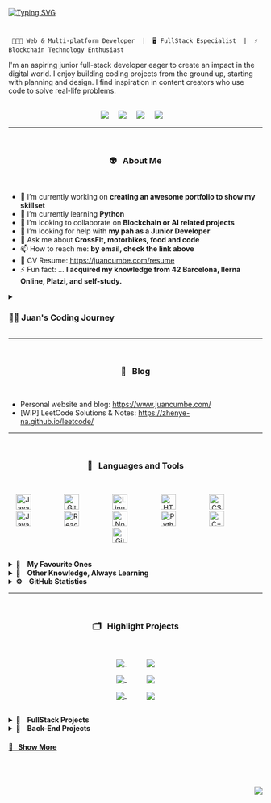 <!--BANNER SUPERIOR-->
[![Typing SVG](https://readme-typing-svg.demolab.com?font=Roboto&weight=500&size=45&duration=3500&pause=500&color=ADBBC6&vCenter=true&multiline=true&width=435&height=125&lines=Hi+there!+%F0%9F%91%8B%F0%9F%8F%BD;I'm+Juan+Cumbe+%F0%9F%A4%93%E2%9C%8C%F0%9F%8F%BD)](https://git.io/typing-svg)


#
<!--WHAT I DO-->
<p align="center">
      
     👨🏽‍💻 Web & Multi-platform Developer  |⁣⁣  🖥 FullStack Especialist  |  ⚡️ Blockchain Technology Enthusiast
</p>

<!--
<p align="center" font-weight="bold"> CENTRADO
      <code>👨🏽‍💻 Web & Multi-platform Developer  |⁣⁣  🖥 FullStack Especialist  |  ⚡️ Blockchain Technology Enthusiast</code>
</p>

SIN CENTRAR
**`👨🏽‍💻 Web & Multi-platform Developer  |⁣⁣  🖥 FullStack Especialist  |  ⚡️ Blockchain Technology Enthusiast`**
**juancumbeq/juancumbeq** is a ✨ _special_ ✨ repository because its `README.md` (this file) appears on your GitHub profile. 
-->

<!--DESCRIPTION-->
I'm an aspiring junior full-stack developer eager to create an impact in the digital world. I enjoy building coding projects from the ground up, starting with planning and design. I find inspiration in content creators who use code to solve real-life problems.
<br/><br/>


<!--CONTACT ACTION BUTTONS-->
<p align="center">
      <a target="_blank" href="mailto:hola@juancumbe.com?subject=Mensaje%20desde%20Github%20-%20Hola%20Juan%20Cumbe"><img src="https://img.shields.io/badge/gmail-%23D14836.svg?&style=for-the-badge&logo=gmail&logoColor=white" /></a>&nbsp;&nbsp;&nbsp;&nbsp;
      <a target="_blank" href="https://www.instagram.com/juancumbeq/"><img src="https://img.shields.io/badge/instagram-%23dc2743.svg?&style=for-the-badge&logo=instagram&logoColor=white" /></a>&nbsp;&nbsp;&nbsp;&nbsp;
      <a target="_blank" href="https://www.linkedin.com/in/juancumbeq/"><img src="https://img.shields.io/badge/linkedin-%230077B5.svg?&style=for-the-badge&logo=linkedin&logoColor=white" /></a>&nbsp;&nbsp;&nbsp;&nbsp;
      <a target="_blank" href="https://www.juancumbe.com/"><img src="https://img.shields.io/badge/website-000000?style=for-the-badge&logo=About.me&logoColor=white" /></a>&nbsp;&nbsp;&nbsp;&nbsp;
</p>


<!--ABOUT ME-->
---
<!--### 👽 About Me-->
<br/>
<h3 align="center"">👽&nbsp;&nbsp;&nbsp;About Me</h3>
<br/>

- 🔭 I’m currently working on **creating an awesome portfolio to show my skillset**
- 🌱 I’m currently learning **Python**
- 👯 I’m looking to collaborate on **Blockchain or AI related projects**
- 🤔 I’m looking for help with **my pah as a Junior Developer**
- 💬 Ask me about **CrossFit, motorbikes, food and code**
- 📫 How to reach me: **by email, check the link above**
- 📇 CV Resume: https://juancumbe.com/resume
- ⚡ Fun fact: ... **I acquired my knowledge from 42 Barcelona, Ilerna Online, Platzi, and self-study.**


<!--CODING JOURNEY-->
<details>
<summary><h3>👨‍💻 Juan's Coding Journey</h3></summary>
      <p>
I started my coding journey as a naive computer science student with a passion to learn everything I could about this programming world - code, unix, linux, theory. And all the while, teaching               myself iOS development with a dream to build my own app, but that soon got overshadowed by my desire to excel in Java. A desire that landed me a full-stack software engineering job upon graduation.          However, I had another desire I had been pursuing throughout this time - YouTube content creation. I eventually ended up quitting my software engineering job to pursue YouTube full-time, and that has        been my focus ever since. But there's something that's always bothered me about my journey - abandoning my dream of building my own app to pursue the safe route, a job. Now I've already taken the leap away from that safety net into this uncomfortable, unexplored world that it being a creator. And it worked out, but again, it became comfortable. It's easier to create a video than go out on a ledge and build my own product. I do have to eat, at the end of the day, but I think it's time. It's time to get uncomfortable again. I have a burning desire to get back on the horse, and fulfill that dream younger me had of building my own app, my own product. And in order to do that, I'll be implmementing a few measures to streamline my YouTube content to focus more time on fulfilling that dream - a dream that I'll be ready to tackle in 2023 due to the measure I'm putting in place now until the end of 2022. Don't wait up, because I'm coming.
      </p>
</details>


<!--BLOG-->
---
<!--### 📝 Blogs-->
<br/>
<h3 align="center"">📝&nbsp;&nbsp;&nbsp;Blog</h3>
<br/>

- Personal website and blog: https://www.juancumbe.com/
- [WIP] LeetCode Solutions & Notes: https://zhenye-na.github.io/leetcode/


<!--TECHNOLOGIES AND LANGUAGES-->
---
<!--### 🧰&nbsp;&nbsp;&nbsp; Languages and Tools-->
<br/>
<h3 align="center"">🧰&nbsp;&nbsp;&nbsp;Languages and Tools</h3>
<br/>
<p align="center">
      <a target="_blank"><img alt="Java" width="30px" style="padding-right:50px;" src="https://cdn.jsdelivr.net/gh/devicons/devicon/icons/java/java-original.svg" /></a>&nbsp;&nbsp;&nbsp;
      <!--<a target="_blank"><img alt="Spring" width="30px" style="padding-right:50px;" src="https://cdn.jsdelivr.net/gh/devicons/devicon/icons/spring/spring-original.svg" /></a>&nbsp;&nbsp;&nbsp;-->
      <!--<a target="_blank"><img alt="TypeScript" width="30px" style="padding-right:50px;" src="https://cdn.jsdelivr.net/gh/devicons/devicon/icons/typescript/typescript-plain.svg" /></a>&nbsp;&nbsp;&nbsp;-->
      <!--<a target="_blank"><img alt="Angular" width="30px" style="padding-right:50px;" src="https://cdn.jsdelivr.net/gh/devicons/devicon/icons/angularjs/angularjs-plain.svg" /></a>&nbsp;&nbsp;&nbsp;-->
      <a target="_blank"><img alt="Git" width="30px" style="padding-right:50px;" src="https://cdn.jsdelivr.net/gh/devicons/devicon/icons/git/git-original.svg" /></a>&nbsp;&nbsp;&nbsp;
      <a target="_blank"><img alt="Linux" width="30px" style="padding-right:50px;" src="https://cdn.jsdelivr.net/gh/devicons/devicon/icons/linux/linux-original.svg" /></a>&nbsp;&nbsp;&nbsp;
      <a target="_blank"><img alt="HTML" width="30px" style="padding-right:50px;" src="https://cdn.jsdelivr.net/gh/devicons/devicon/icons/html5/html5-plain.svg" /></a>&nbsp;&nbsp;&nbsp;
      <a target="_blank"><img alt="CSS" width="30px" style="padding-right:50px;" src="https://cdn.jsdelivr.net/gh/devicons/devicon/icons/css3/css3-plain.svg" /></a>&nbsp;&nbsp;&nbsp;
      <a target="_blank"><img alt="JavaScript" width="30px" style="padding-right:50px;" src="https://cdn.jsdelivr.net/gh/devicons/devicon/icons/javascript/javascript-plain.svg" /></a>&nbsp;&nbsp;&nbsp;
      <a target="_blank"><img alt="React" width="30px" style="padding-right:50px;" src="https://cdn.jsdelivr.net/gh/devicons/devicon/icons/react/react-original.svg" /></a>&nbsp;&nbsp;&nbsp;
      <a target="_blank"><img alt="NodeJS" width="30px" style="padding-right:50px;" src="https://cdn.jsdelivr.net/gh/devicons/devicon/icons/nodejs/nodejs-original.svg" /></a>&nbsp;&nbsp;&nbsp;
      <a target="_blank"><img alt="Python" width="30px" style="padding-right:50px;" src="https://cdn.jsdelivr.net/gh/devicons/devicon/icons/python/python-plain.svg" /></a>&nbsp;&nbsp;&nbsp;
      <a target="_blank"><img alt="C++" width="30px" style="padding-right:50px;" src="https://cdn.jsdelivr.net/gh/devicons/devicon/icons/cplusplus/cplusplus-line.svg" /></a>&nbsp;&nbsp;&nbsp;
      <a target="_blank"><img alt="GitHub" width="30px" style="padding-right:50px;" src="https://cdn.jsdelivr.net/gh/devicons/devicon/icons/github/github-original.svg" /></a>&nbsp;&nbsp;&nbsp;
      <!--<a target="_blank"><img alt="Gradle" width="30px" style="padding-right:50px;" src="https://cdn.jsdelivr.net/gh/devicons/devicon/icons/gradle/gradle-plain.svg" /></a>&nbsp;&nbsp;&nbsp;-->
      <!--<a target="_blank"><img alt="Bash" width="30px" style="padding-right:50px;" src="https://cdn.jsdelivr.net/gh/devicons/devicon/icons/bash/bash-original.svg" /></a>&nbsp;&nbsp;&nbsp;-->
</p>
<br/>
<!--LANGUAGES HIGHLIGHTS-->
<details>
      <summary><b>🚀&nbsp;&nbsp;&nbsp; My Favourite Ones</b></summary>
      <br/> 
      <p align="center">
            <a target="_blank"><img alt="Java" width="30px" style="padding-right:50px;" src="https://cdn.jsdelivr.net/gh/devicons/devicon/icons/java/java-original.svg" /></a>&nbsp;&nbsp;&nbsp;
            <a target="_blank"><img alt="Spring" width="30px" style="padding-right:50px;" src="https://cdn.jsdelivr.net/gh/devicons/devicon/icons/spring/spring-original.svg" /></a>&nbsp;&nbsp;&nbsp;
            <a target="_blank"><img alt="TypeScript" width="30px" style="padding-right:50px;" src="https://cdn.jsdelivr.net/gh/devicons/devicon/icons/typescript/typescript-plain.svg" /></a>&nbsp;&nbsp;&nbsp;
            <a target="_blank"><img alt="Angular" width="30px" style="padding-right:50px;" src="https://cdn.jsdelivr.net/gh/devicons/devicon/icons/angularjs/angularjs-plain.svg" /></a>&nbsp;&nbsp;&nbsp;
            <a target="_blank"><img alt="Git" width="30px" style="padding-right:50px;" src="https://cdn.jsdelivr.net/gh/devicons/devicon/icons/git/git-original.svg" /></a>&nbsp;&nbsp;&nbsp;
            <a target="_blank"><img alt="Linux" width="30px" style="padding-right:50px;" src="https://cdn.jsdelivr.net/gh/devicons/devicon/icons/linux/linux-original.svg" /></a>&nbsp;&nbsp;&nbsp;
            <a target="_blank"><img alt="HTML" width="30px" style="padding-right:50px;" src="https://cdn.jsdelivr.net/gh/devicons/devicon/icons/html5/html5-plain.svg" /></a>&nbsp;&nbsp;&nbsp;
            <a target="_blank"><img alt="CSS" width="30px" style="padding-right:50px;" src="https://cdn.jsdelivr.net/gh/devicons/devicon/icons/css3/css3-plain.svg" /></a>&nbsp;&nbsp;&nbsp;
            <a target="_blank"><img alt="JavaScript" width="30px" style="padding-right:50px;" src="https://cdn.jsdelivr.net/gh/devicons/devicon/icons/javascript/javascript-plain.svg" /></a>&nbsp;&nbsp;&nbsp;
            <a target="_blank"><img alt="React" width="30px" style="padding-right:50px;" src="https://cdn.jsdelivr.net/gh/devicons/devicon/icons/react/react-original.svg" /></a>&nbsp;&nbsp;&nbsp;
            <a target="_blank"><img alt="NodeJS" width="30px" style="padding-right:50px;" src="https://cdn.jsdelivr.net/gh/devicons/devicon/icons/nodejs/nodejs-original.svg" /></a>&nbsp;&nbsp;&nbsp;
            <a target="_blank"><img alt="Python" width="30px" style="padding-right:50px;" src="https://cdn.jsdelivr.net/gh/devicons/devicon/icons/python/python-plain.svg" /></a>&nbsp;&nbsp;&nbsp;
            <a target="_blank"><img alt="C++" width="30px" style="padding-right:50px;" src="https://cdn.jsdelivr.net/gh/devicons/devicon/icons/cplusplus/cplusplus-line.svg" /></a>&nbsp;&nbsp;&nbsp;
            <a target="_blank"><img alt="GitHub" width="30px" style="padding-right:50px;" src="https://cdn.jsdelivr.net/gh/devicons/devicon/icons/github/github-original.svg" /></a>&nbsp;&nbsp;&nbsp;
            <a target="_blank"><img alt="Gradle" width="30px" style="padding-right:50px;" src="https://cdn.jsdelivr.net/gh/devicons/devicon/icons/gradle/gradle-plain.svg" /></a>&nbsp;&nbsp;&nbsp;
            <a target="_blank"><img alt="Bash" width="30px" style="padding-right:50px;" src="https://cdn.jsdelivr.net/gh/devicons/devicon/icons/bash/bash-original.svg" /></a>&nbsp;&nbsp;&nbsp;
      </p>
      <br/>
      <!--LANGUAGES PERCENT ANIMATION-->
      <p align="center">
            <img height="137px" src="https://github-readme-stats.vercel.app/api/top-langs/?username=juancumbeq&hide=html&hide_title=true&hide_border=true&layout=compact&langs_count=8&theme=nightowl" />
      </p>
      <br/>
</details>
<!--LEARNING-->
<details>
      <summary><b>🧠 &nbsp;&nbsp;&nbsp;Other Knowledge, Always Learning</b></summary>
      <br/>
      <p align="center">
            <a target="_blank"><img alt="Java" width="30px" style="padding-right:50px;" src="https://cdn.jsdelivr.net/gh/devicons/devicon/icons/java/java-original.svg" /></a>&nbsp;&nbsp;&nbsp;
            <a target="_blank"><img alt="Spring" width="30px" style="padding-right:50px;" src="https://cdn.jsdelivr.net/gh/devicons/devicon/icons/spring/spring-original.svg" /></a>&nbsp;&nbsp;&nbsp;
            <a target="_blank"><img alt="TypeScript" width="30px" style="padding-right:50px;" src="https://cdn.jsdelivr.net/gh/devicons/devicon/icons/typescript/typescript-plain.svg" /></a>&nbsp;&nbsp;&nbsp;
            <a target="_blank"><img alt="Angular" width="30px" style="padding-right:50px;" src="https://cdn.jsdelivr.net/gh/devicons/devicon/icons/angularjs/angularjs-plain.svg" /></a>&nbsp;&nbsp;&nbsp;
            <a target="_blank"><img alt="Git" width="30px" style="padding-right:50px;" src="https://cdn.jsdelivr.net/gh/devicons/devicon/icons/git/git-original.svg" /></a>&nbsp;&nbsp;&nbsp;
            <a target="_blank"><img alt="Linux" width="30px" style="padding-right:50px;" src="https://cdn.jsdelivr.net/gh/devicons/devicon/icons/linux/linux-original.svg" /></a>&nbsp;&nbsp;&nbsp;
            <a target="_blank"><img alt="HTML" width="30px" style="padding-right:50px;" src="https://cdn.jsdelivr.net/gh/devicons/devicon/icons/html5/html5-plain.svg" /></a>&nbsp;&nbsp;&nbsp;
            <a target="_blank"><img alt="CSS" width="30px" style="padding-right:50px;" src="https://cdn.jsdelivr.net/gh/devicons/devicon/icons/css3/css3-plain.svg" /></a>&nbsp;&nbsp;&nbsp;
            <a target="_blank"><img alt="JavaScript" width="30px" style="padding-right:50px;" src="https://cdn.jsdelivr.net/gh/devicons/devicon/icons/javascript/javascript-plain.svg" /></a>&nbsp;&nbsp;&nbsp;
            <a target="_blank"><img alt="React" width="30px" style="padding-right:50px;" src="https://cdn.jsdelivr.net/gh/devicons/devicon/icons/react/react-original.svg" /></a>&nbsp;&nbsp;&nbsp;
            <a target="_blank"><img alt="NodeJS" width="30px" style="padding-right:50px;" src="https://cdn.jsdelivr.net/gh/devicons/devicon/icons/nodejs/nodejs-original.svg" /></a>&nbsp;&nbsp;&nbsp;
            <a target="_blank"><img alt="Python" width="30px" style="padding-right:50px;" src="https://cdn.jsdelivr.net/gh/devicons/devicon/icons/python/python-plain.svg" /></a>&nbsp;&nbsp;&nbsp;
            <a target="_blank"><img alt="C++" width="30px" style="padding-right:50px;" src="https://cdn.jsdelivr.net/gh/devicons/devicon/icons/cplusplus/cplusplus-line.svg" /></a>&nbsp;&nbsp;&nbsp;
            <a target="_blank"><img alt="GitHub" width="30px" style="padding-right:50px;" src="https://cdn.jsdelivr.net/gh/devicons/devicon/icons/github/github-original.svg" /></a>&nbsp;&nbsp;&nbsp;
            <a target="_blank"><img alt="Gradle" width="30px" style="padding-right:50px;" src="https://cdn.jsdelivr.net/gh/devicons/devicon/icons/gradle/gradle-plain.svg" /></a>&nbsp;&nbsp;&nbsp;
            <a target="_blank"><img alt="Bash" width="30px" style="padding-right:50px;" src="https://cdn.jsdelivr.net/gh/devicons/devicon/icons/bash/bash-original.svg" /></a>&nbsp;&nbsp;&nbsp;
      </p>
      <br/>
</details>
<!--GITHUB STATISTICS-->
<details>
  <summary><b>⚙️ &nbsp;&nbsp;&nbsp;GitHub Statistics</b></summary>
  <br/>
    <p align="center">
          <img height="137px" src="https://github-readme-streak-stats.herokuapp.com/?user=juancumbeq&hide_border=true&theme=nightowl" />
    </p>
    <p align="center">
          <img height="137px" src="https://github-readme-stats.vercel.app/api?username=juancumbeq&hide_title=true&hide_border=true&show_icons=true&include_all_commits=true&count_private=true&line_height=21&theme=nightowl" />
          <img height="137px" src="https://github-readme-stats.vercel.app/api/top-langs/?username=juancumbeq&hide=html&hide_border=true&layout=compact&langs_count=8&theme=nightowl" />
    </p>
      <p align="center">
            <img src="https://github-readme-activity-graph.vercel.app/graph?username=juancumbeq&theme=nightowl&bg_color=20232a&hide_border=true" width="100%"/>
      </p>
</details>


<!--REPOS HIGHLIGHTS-->
---
<!--### 🗂️ Highlight Projects-->
<br/>
<h3 align="center"">🗂️&nbsp;&nbsp;&nbsp;Highlight Projects</h3>
<br/>
<p width="100%" align="center">
      <a href="https://github.com/juancumbeq/juancumbeq">
            <img align="center" src="https://github-readme-stats.vercel.app/api/pin/?username=juancumbeq&repo=juancumbeq&show_icons=true&theme=nightowl&hide_border=true&border_radius=15" />
      </a>&nbsp;&nbsp;&nbsp;&nbsp;&nbsp;&nbsp;&nbsp;&nbsp;&nbsp;
      <a href="https://github.com/juancumbeq/juancumbeq">
            <img align="center" src="https://github-readme-stats.vercel.app/api/pin/?username=juancumbeq&repo=juancumbeq&show_icons=true&theme=nightowl&hide_border=true&border_radius=15" />
      </a>
</p>
<p width="100%" align="center">
      <a href="https://github.com/juancumbeq/juancumbeq">
            <img align="center" src="https://github-readme-stats.vercel.app/api/pin/?username=juancumbeq&repo=juancumbeq&show_icons=true&theme=nightowl&hide_border=true&border_radius=15" />
      </a>&nbsp;&nbsp;&nbsp;&nbsp;&nbsp;&nbsp;&nbsp;&nbsp;&nbsp;
      <a href="https://github.com/juancumbeq/juancumbeq">
            <img align="center" src="https://github-readme-stats.vercel.app/api/pin/?username=juancumbeq&repo=juancumbeq&show_icons=true&theme=nightowl&hide_border=true&border_radius=15" />
      </a>
</p>
<p width="100%" align="center">
      <a href="https://github.com/juancumbeq/juancumbeq">
            <img align="center" src="https://github-readme-stats.vercel.app/api/pin/?username=juancumbeq&repo=juancumbeq&show_icons=true&theme=nightowl&hide_border=true&border_radius=15" />
      </a>&nbsp;&nbsp;&nbsp;&nbsp;&nbsp;&nbsp;&nbsp;&nbsp;&nbsp;
      <a href="https://github.com/juancumbeq/juancumbeq">
            <img align="center" src="https://github-readme-stats.vercel.app/api/pin/?username=juancumbeq&repo=juancumbeq&show_icons=true&theme=nightowl&hide_border=true&border_radius=15" />
      </a>
</p>
<br/>
<!--FULLSTACK PROJECTS-->
<details>
      <summary><b>🌝 &nbsp;&nbsp;&nbsp;FullStack Projects</b></summary>
      <br/>
      <p align="center">
            <a target="_blank" href=""><img height="30px" src="https://img.shields.io/badge/-🧬%20My%20Website-000" /></a>&nbsp;&nbsp;
            <a target="_blank" href=""><img height="30px" src="https://img.shields.io/badge/-🦠%20COVID‑19%20Dashboard-000" /></a>&nbsp;&nbsp;
            <a target="_blank" href=""><img height="30px" src="https://img.shields.io/badge/-📝%20Summarizer-000" /></a>&nbsp;&nbsp;
            <a target="_blank" href=""><img height="30px" src="https://img.shields.io/badge/-🔬%20Overwatch-000" /></a>&nbsp;&nbsp;
            <a target="_blank" href=""><img height="30px" src="https://img.shields.io/badge/-🛰%20KubeSat-000" /></a>&nbsp;&nbsp;
            <a target="_blank" href=""><img height="30px" src="https://img.shields.io/badge/-🔊%20Voice%20Poker-000" /></a>&nbsp;&nbsp;
            <a target="_blank" href=""><img height="30px" src="https://img.shields.io/badge/-🗺%20PokémonGo%20Map-000" /></a>&nbsp;&nbsp;
      </p>
</details>
<!--FULLSTACK PROJECTS-->
<details>
      <summary><b>🧮 &nbsp;&nbsp;&nbsp;Back-End Projects</b></summary>
      <br/>
      <p align="center">
            <a target="_blank" href=""><img height="30px" src="https://img.shields.io/badge/-🧬%20My%20Website-000" /></a>&nbsp;&nbsp;
            <a target="_blank" href=""><img height="30px" src="https://img.shields.io/badge/-🦠%20COVID‑19%20Dashboard-000" /></a>&nbsp;&nbsp;
            <a target="_blank" href=""><img height="30px" src="https://img.shields.io/badge/-📝%20Summarizer-000" /></a>&nbsp;&nbsp;
            <a target="_blank" href=""><img height="30px" src="https://img.shields.io/badge/-🔬%20Overwatch-000" /></a>&nbsp;&nbsp;
            <a target="_blank" href=""><img height="30px" src="https://img.shields.io/badge/-🛰%20KubeSat-000" /></a>&nbsp;&nbsp;
            <a target="_blank" href=""><img height="30px" src="https://img.shields.io/badge/-🔊%20Voice%20Poker-000" /></a>&nbsp;&nbsp;
            <a target="_blank" href=""><img height="30px" src="https://img.shields.io/badge/-🗺%20PokémonGo%20Map-000" /></a>&nbsp;&nbsp;
      </p>
</details>
<!--SHOW MORE-->
<h4>
  <a href="https://github.com/juancumbeq?tab=repositories" title="Show Repositories">🔎&nbsp;&nbsp;&nbsp;Show More</a>
</h4>


<!--VIEWS & VISITS COUNTER-->
#
<br/>
<p align="right">
<img src="https://komarev.com/ghpvc/?username=juancumbeq&style=plastic&label=Views"><img>
<!--<img src="https://badges.pufler.dev/visits/juancumbeq/juancumbeq?color=black&logo=github" />-->
</p>

